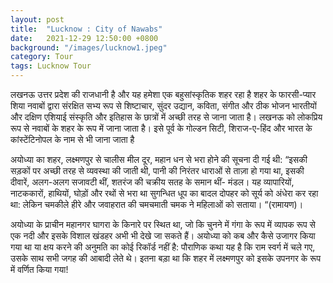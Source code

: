 ```yaml
---
layout: post
title:  "Lucknow : City of Nawabs"
date:   2021-12-29 12:50:00 +0800
background: "/images/lucknow1.jpeg"
category: Tour
tags: Lucknow Tour
---
```

लखनऊ उत्तर प्रदेश की राजधानी है और यह हमेशा एक बहुसांस्कृतिक शहर रहा है शहर के फारसी-प्यार शिया नवाबों द्वारा संरक्षित सभ्य रूप से शिष्टाचार, सुंदर उद्यान, कविता, संगीत और ठीक भोजन भारतीयों और दक्षिण एशियाई संस्कृति और इतिहास के छात्रों में अच्छी तरह से जाना जाता है। लखनऊ को लोकप्रिय रूप से नवाबों के शहर के रूप में जाना जाता है। इसे पूर्व के गोल्डन सिटी, शिराज-ए-हिंद और भारत के कांस्टेंटिनोपल के नाम से भी जाना जाता है

अयोध्या का शहर, लक्ष्मणपुर से चालीस मील दूर, महान धन से भरा होने की सूचना दी गई थी: “इसकी सड़कों पर अच्छी तरह से व्यवस्था की जाती थी, पानी की निरंतर धाराओं से ताज़ा हो गया था, इसकी दीवारें, अलग-अलग सजावटी थीं, शतरंज की चक्रीय सतह के समान थीं- मंडल। यह व्यापारियों, नाटककारों, हाथियों, घोड़ों और रथों से भरा था सुगन्धित धूप का बादल दोपहर को सूर्य को अंधेरा कर रहा था: लेकिन चमकीले हीरे और जवाहरात की चमचमाती चमक ने महिलाओं को सताया। “(रामायण)।

अयोध्या के प्राचीन महानगर घागरा के किनारे पर स्थित था, जो कि चुनने में गंगा के रूप में व्यापक रूप से एक नदी और इसके विशाल खंडहर अभी भी देखे जा सकते हैं। अयोध्या को कब और कैसे उजागर किया गया था या क्षय करने की अनुमति का कोई रिकॉर्ड नहीं है: पौराणिक कथा यह है कि राम स्वर्ग में चले गए, उसके साथ सभी जगह की आबादी लेते थे। इतना बड़ा था कि शहर में लक्ष्मणपुर को इसके उपनगर के रूप में वर्णित किया गया!

